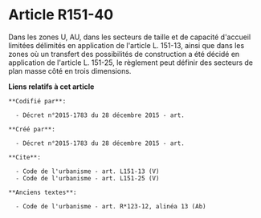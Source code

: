 # Article R151-40

Dans les zones U, AU, dans les secteurs de taille et de capacité d'accueil limitées délimités en application de l'article L.
151-13, ainsi que dans les zones où un transfert des possibilités de construction a été décidé en application de l'article L.
151-25, le règlement peut définir des secteurs de plan masse côté en trois dimensions.

**Liens relatifs à cet article**

	**Codifié par**:

	  - Décret n°2015-1783 du 28 décembre 2015 - art.

	**Créé par**:

	  - Décret n°2015-1783 du 28 décembre 2015 - art.

	**Cite**:

	  - Code de l'urbanisme - art. L151-13 (V)
	  - Code de l'urbanisme - art. L151-25 (V)

	**Anciens textes**:

	  - Code de l'urbanisme - art. R*123-12, alinéa 13 (Ab)
